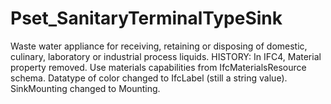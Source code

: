 # Pset_SanitaryTerminalTypeSink

Waste water appliance for receiving, retaining or disposing of domestic, culinary, laboratory or industrial process liquids. HISTORY: In IFC4, Material property removed. Use materials capabilities from IfcMaterialsResource schema. Datatype of color changed to IfcLabel (still a string value). SinkMounting changed to Mounting.
